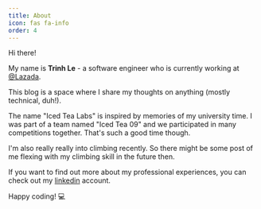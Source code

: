 ```yaml
---
title: About
icon: fas fa-info
order: 4
---
```


Hi there!

My name is **Trinh Le** - a software engineer who is currently working at [@Lazada](https://www.lazada.vn/).
 
This blog is a space where I share my thoughts on anything (mostly technical, duh!).

The name "Iced Tea Labs" is inspired by memories of my university time. I was part of a team named "Iced Tea 09" and we participated in many competitions together. That's such a good time though.

I'm also really really into climbing recently. So there might be some post of me flexing with my climbing skill in the future then. 

If you want to find out more about my professional experiences, you can check out my [linkedin](https://www.linkedin.com/in/trinhlbk1991/) account.

Happy coding! 💻